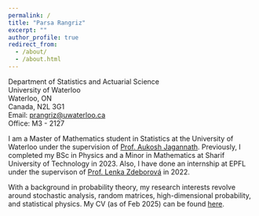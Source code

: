 ```yaml
---
permalink: /
title: "Parsa Rangriz"
excerpt: ""
author_profile: true
redirect_from: 
  - /about/
  - /about.html
---
```

Department of Statistics and Actuarial Science\
University of Waterloo\
Waterloo, ON\
Canada, N2L 3G1\
Email: [prangriz@uwaterloo.ca](mailto:prangriz@uwaterloo.ca)\
Office: M3 - 2127

I am a Master of Mathematics student in Statistics at the University of Waterloo under the supervision of [Prof. Aukosh Jagannath](https://aukosh.github.io/). Previously, I completed my BSc in Physics and a Minor in Mathematics at Sharif University of Technology in 2023. Also, I have done an internship at EPFL under the supervison of [Prof. Lenka Zdeborová](https://people.epfl.ch/lenka.zdeborova/?lang=en) in 2022.  

With a background in probability theory, my research interests revolve around stochastic analysis, random matrices, high-dimensional probability, and statistical physics. My CV (as of Feb 2025) can be found [here](/files/CV.pdf). 
